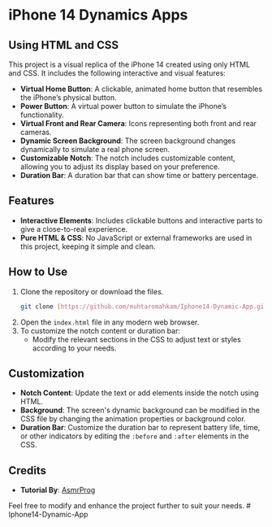 # iPhone 14 Dynamics Apps
## Using HTML and CSS

This project is a visual replica of the iPhone 14 created using only HTML and CSS. It includes the following interactive and visual features:

- **Virtual Home Button**: A clickable, animated home button that resembles the iPhone’s physical button.
- **Power Button**: A virtual power button to simulate the iPhone’s functionality.
- **Virtual Front and Rear Camera**: Icons representing both front and rear cameras.
- **Dynamic Screen Background**: The screen background changes dynamically to simulate a real phone screen.
- **Customizable Notch**: The notch includes customizable content, allowing you to adjust its display based on your preference.
- **Duration Bar**: A duration bar that can show time or battery percentage.

## Features
- **Interactive Elements**: Includes clickable buttons and interactive parts to give a close-to-real experience.
- **Pure HTML & CSS**: No JavaScript or external frameworks are used in this project, keeping it simple and clean.

## How to Use
1. Clone the repository or download the files.
    ```bash
    git clone [https://github.com/muhtaromahkam/Iphone14-Dynamic-App.git]
    ```
2. Open the `index.html` file in any modern web browser.
3. To customize the notch content or duration bar:
   - Modify the relevant sections in the CSS to adjust text or styles according to your needs.

## Customization
- **Notch Content**: Update the text or add elements inside the notch using HTML.
- **Background**: The screen's dynamic background can be modified in the CSS file by changing the animation properties or background color.
- **Duration Bar**: Customize the duration bar to represent battery life, time, or other indicators by editing the `:before` and `:after` elements in the CSS.

## Credits
- **Tutorial By**: [AsmrProg](https://www.youtube.com/watch?v=W5LPcpIRLzs)

Feel free to modify and enhance the project further to suit your needs.
#   I p h o n e 1 4 - D y n a m i c - A p p 
 
 